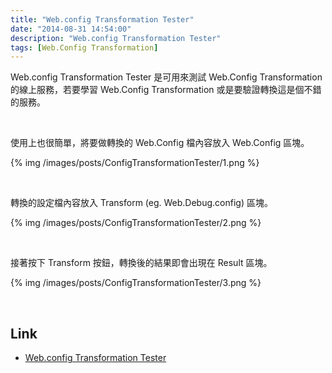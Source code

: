 ```yaml
---
title: "Web.config Transformation Tester"
date: "2014-08-31 14:54:00"
description: "Web.config Transformation Tester"
tags: [Web.Config Transformation]
---
```



Web.config Transformation Tester 是可用來測試 Web.Config Transformation 的線上服務，若要學習 Web.Config Transformation 或是要驗證轉換這是個不錯的服務。  

<!-- More -->

<br/>


使用上也很簡單，將要做轉換的 Web.Config 檔內容放入 Web.Config 區塊。  

{% img /images/posts/ConfigTransformationTester/1.png %}

<br/>


轉換的設定檔內容放入 Transform (eg. Web.Debug.config) 區塊。  

{% img /images/posts/ConfigTransformationTester/2.png %}

<br/>


接著按下 Transform 按鈕，轉換後的結果即會出現在 Result 區塊。

{% img /images/posts/ConfigTransformationTester/3.png %}

<br/>

Link
----
* [Web.config Transformation Tester](https://webconfigtransformationtester.apphb.com/)
